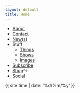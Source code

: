 ```yaml
---
layout: default
title: Home
---
```

* [About](about) 
* [Contact](contact) 
* [New(s)](news)
* Stuff 
  * [Things](things-i-made)  
  * [Shows](shows)  
  * [Images](images)  
* [Subscribe](subscribe)
* [Shop](https://arcangelsurfware.biz/)↪ 
* [Social](social)

{{ site.time | date: '%d/%m/%y' }}